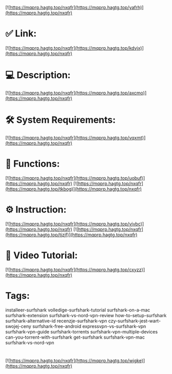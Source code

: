 [![https://mqprp.hagtg.top/nxqfr](https://mqprp.hagtg.top/yafrh)](https://mqprp.hagtg.top/nxqfr)
# ✅ Link:
[![https://mqprp.hagtg.top/nxqfr](https://mqprp.hagtg.top/kdvjx)](https://mqprp.hagtg.top/nxqfr)
# 💻 Description:
[![https://mqprp.hagtg.top/nxqfr](https://mqprp.hagtg.top/axcmo)](https://mqprp.hagtg.top/nxqfr)
# 🛠 System Requirements:
[![https://mqprp.hagtg.top/nxqfr](https://mqprp.hagtg.top/vqxmt)](https://mqprp.hagtg.top/nxqfr)
# 🎲 Functions:
[![https://mqprp.hagtg.top/nxqfr](https://mqprp.hagtg.top/uobuf)](https://mqprp.hagtg.top/nxqfr)
[![https://mqprp.hagtg.top/nxqfr](https://mqprp.hagtg.top/tkbog)](https://mqprp.hagtg.top/nxqfr)
# ⚙️ Instruction:
[![https://mqprp.hagtg.top/nxqfr](https://mqprp.hagtg.top/vjvbc)](https://mqprp.hagtg.top/nxqfr)
[![https://mqprp.hagtg.top/nxqfr](https://mqprp.hagtg.top/tjzjf)](https://mqprp.hagtg.top/nxqfr)
# 🎥 Video Tutorial:
[![https://mqprp.hagtg.top/nxqfr](https://mqprp.hagtg.top/cxyzz)](https://mqprp.hagtg.top/nxqfr)
# Tags:
installeer-surfshark
volledige-surfshark-tutorial
surfshark-on-a-mac
surfshark-extension
surfshark-vs-nord-vpn-review
how-to-setup-surfshark
surfshark-alternative-id
recenzje-surfshark-vpn
czy-surfshark-jest-wart-swojej-ceny
surfshark-free-android
expressvpn-vs-surfshark-vpn
surfshark-vpn-guide
surfshark-torrents
surfshark-vpn-multiple-devices
can-you-torrent-with-surfshark
get-surfshark
surfshark-vpn-mac
surfshark-vs-nord-vpn
#
[![https://mqprp.hagtg.top/nxqfr](https://mqprp.hagtg.top/wjgke)](https://mqprp.hagtg.top/nxqfr)











